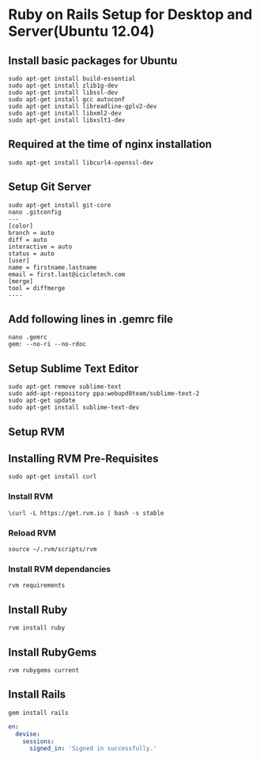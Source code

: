 # Ruby on Rails Setup for Desktop and Server(Ubuntu 12.04)

## Install basic packages for Ubuntu

```
sudo apt-get install build-essential
sudo apt-get install zlib1g-dev
sudo apt-get install libssl-dev
sudo apt-get install gcc autoconf
sudo apt-get install libreadline-gplv2-dev
sudo apt-get install libxml2-dev
sudo apt-get install libxslt1-dev
```
## Required at the time of nginx installation
```
sudo apt-get install libcurl4-openssl-dev
```

## Setup Git Server
```
sudo apt-get install git-core
nano .gitconfig
---
[color]
branch = auto
diff = auto
interactive = auto
status = auto
[user]
name = firstname.lastname
email = first.last@icicletech.com
[merge]
tool = diffmerge
----
```

## Add following lines in .gemrc file
```
nano .gemrc
gem: --no-ri --no-rdoc
```

## Setup Sublime Text Editor
```
sudo apt-get remove sublime-text
sudo add-apt-repository ppa:webupd8team/sublime-text-2
sudo apt-get update
sudo apt-get install sublime-text-dev
```

## Setup RVM

## Installing RVM Pre-Requisites
```
sudo apt-get install curl
```
### Install RVM
```
\curl -L https://get.rvm.io | bash -s stable
```
### Reload RVM
```
source ~/.rvm/scripts/rvm
```
### Install RVM dependancies
```
rvm requirements
```
## Install Ruby
```
rvm install ruby
```
## Install RubyGems
```
rvm rubygems current
```
## Install Rails
```
gem install rails
```
```yaml
en:
  devise:
    sessions:
      signed_in: 'Signed in successfully.'
```
